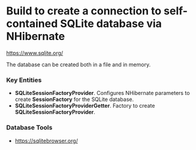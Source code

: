 ﻿# Build to create a connection to self-contained SQLite database via NHibernate

https://www.sqlite.org/

The database can be created both in a file and in memory.

### Key Entities

* **SQLiteSessionFactoryProvider**. Configures NHibernate parameters to create **SessionFactory** for the SQLite database.
* **SQLiteSessionFactoryProviderGetter**. Factory to create **SQLiteSessionFactoryProvider**.


### Database Tools

* https://sqlitebrowser.org/
